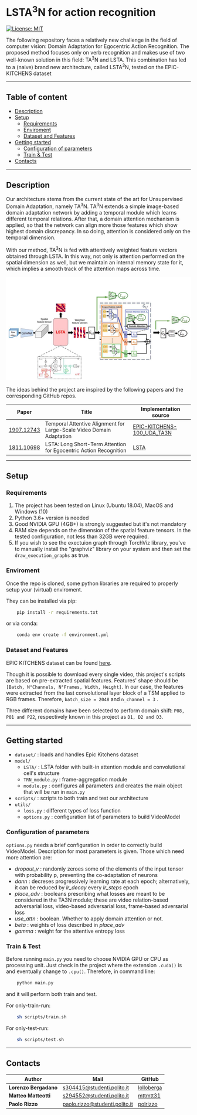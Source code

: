 # LSTA<sup>3</sup>N for action recognition

[![License: MIT](https://img.shields.io/badge/License-MIT-yellow.svg)](https://opensource.org/licenses/MIT)

The following repository faces a relatively new challenge in the field of computer vision: Domain Adaptation for Egocentric Action Recognition.
The proposed method focuses only on verb recognition and makes use of two well-known solution in this field: TA<sup>3</sup>N and LSTA.
This combination has led to a (naive) brand new architecture, called LSTA<sup>3</sup>N, tested on the EPIC-KITCHENS dataset

--------------------------------------------------------------

## Table of content
- [Description](#description)
- [Setup](#setup)
  - [Requirements](#requirements)
  - [Enviroment](#enviroment)
  - [Dataset and Features](#dataset-and-features)
- [Getting started](#getting-started)
    - [Configuration of parameters](#configuration-of-parameters)
    - [Train & Test](#train--test)
- [Contacts](#contacts)

--------------------------------------------------------------

## Description
Our architecture stems from the current state of the art for Unsupervised Domain Adaptation, namely TA<sup>3</sup>N.
TA<sup>3</sup>N extends a simple image-based domain adaptation network by adding a temporal module which learns different temporal relations. After that, a domain attention mechanism is applied, so that the network can align more those features which show highest domain discrepancy. In so doing, attention is considered only on the temporal dimension.
  
With our method, TA<sup>3</sup>N is fed with attentively weighted feature vectors obtained through LSTA. In this way, not only is attention performed on the spatial dimension as well, but we maintain an internal memory state for it, which implies a smooth track of the attention maps across time.

<p align="center"><img src="model/Architecture.jpg" alt="LSTA3N_Architecture" width="700"/></p>
  
The ideas behind the project are inspired by the following papers and the corresponding GitHub repos.

| Paper | Title | Implementation source |
| ----- | ----- | --------------------- |
| [1907.12743](https://arxiv.org/abs/1907.12743) | Temporal Attentive Alignment for Large-Scale Video Domain Adaptation | [EPIC-KITCHENS-100_UDA_TA3N](https://github.com/jonmun/EPIC-KITCHENS-100_UDA_TA3N) |
| [1811.10698](https://arxiv.org/abs/1811.10698) | LSTA: Long Short-Term Attention for Egocentric Action Recognition | [LSTA](https://github.com/swathikirans/LSTA) |

--------------------------------------------------------------

## Setup

### Requirements
1. The project has been tested on Linux (Ubuntu 18.04), MacOS and Windows (10)
2. Python 3.6+ version is needed
3. Good NVIDIA GPU (4GB+) is strongly suggested but it's not mandatory
4. RAM size depends on the dimension of the spatial feature tensors. In the tested configuration, not less than 32GB were required.
5. If you wish to see the exectuion graph through TorchViz library, you've to manually install the "graphviz" library on your system and then set the `draw_execution_graphs` as true.

### Enviroment
Once the repo is cloned, some python libraries are required to properly setup your (virtual) enviroment.


They can be installed via pip:
```bash
    pip install -r requirements.txt
```

or via conda:
```bash
    conda env create -f environment.yml
```

### Dataset and Features
EPIC KITCHENS dataset can be found [here](https://epic-kitchens.github.io/2022). 

Though it is possible to download every single video, this project's scripts are based on pre-extracted spatial features. Features' shape should be `[Batch, N°Channels, N°Frames, Width, Height]`. In our case, the features were extracted from the last convolutional layer block of a TSM applied to RGB frames. Therefore, `batch_size = 2048` and `n_channel = 3` .

Three different domains have been selected to perform domain shift: `P08, P01 and P22`, respectively known in this project as `D1, D2 and D3`.

--------------------------------------------------------------

## Getting started

* `dataset/` : loads and handles Epic Kitchens dataset
* `model/`
    * `LSTA/` : LSTA folder with built-in attention module and convolutional cell's structure
    * `TRN_module.py` : frame-aggregation module
    * `module.py` : configures all parameters and creates the main object that will be run in `main.py`
* `scripts/` : scripts to both train and test our architecture
* `utils/`
    * `loss.py` : different types of loss function
    * `options.py` : configuration list of parameters to build VideoModel

### Configuration of parameters
`options.py` needs a brief configuration in order to correctly build VideoModel. Description for most parameters is given. Those which need more attention are:

* *dropout_v* : randomly zeroes some of the elements of the input tensor with probability p, preventing the co-adaptation of neurons
* *dann* : decreses progressively learning rate at each epoch; alternatively, it can be reduced by *lr_decay* every *lr_steps* epoch
* *place_adv* : booleans prescribing what losses are meant to be considered in the TA3N module; these are video relation-based adversarial loss, video-based adversarial loss, frame-based adversarial loss
* *use_attn* : boolean. Whether to apply domain attention or not.
* *beta* : weights of loss described in *place_adv*
* *gamma* : weight for the attentive entropy loss

### Train & Test
Before running `main.py` you need to choose NVIDIA GPU or CPU as processing unit. Just check in the project where the extension `.cuda()` is and eventually change to `.cpu()`. Therefore, in command line:

```bash
    python main.py
```
and it will perform both train and test.

For only-train-run:
```sh
    sh scripts/train.sh
```

For only-test-run:
```sh
    sh scripts/test.sh
```

--------------------------------------------------------------

## Contacts

| Author | Mail | GitHub | 
| ------ | ---- | ------ |
| **Lorenzo Bergadano** | s304415@studenti.polito.it | [lolloberga](https://github.com/lolloberga) |
| **Matteo Matteotti** | s294552@studenti.polito.it | [mttmtt31](https://github.com/mttmtt31) |
| **Paolo Rizzo** | paolo.rizzo@studenti.polito.it | [polrizzo](https://github.com/polrizzo) |


